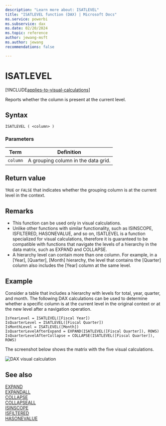 ```yaml
---
description: "Learn more about: ISATLEVEL"
title: "ISATLEVEL function (DAX) | Microsoft Docs"
ms.service: powerbi
ms.subservice: dax
ms.date: 02/20/2024
ms.topic: reference
author: jewang-msft
ms.author: jewang
recommendations: false

---
```


# ISATLEVEL

[!INCLUDE[applies-to-visual-calculations](includes/applies-to-visual-calculations.md)]

Reports whether the column is present at the current level.

## Syntax

```dax
ISATLEVEL ( <column> )
```

### Parameters

|Term|Definition|
|--------|--------------|
|`column`|A grouping column in the data grid.|

## Return value

`TRUE` or `FALSE` that indicates whether the grouping column is at the current level in the context.

## Remarks

* This function can be used only in visual calculations.
* Unlike other functions with similar functionality, such as ISINSCOPE, ISFILTERED, HASONEVALUE, and so on, ISATLEVEL is a function specialized for visual calculations, therefore it is guaranteed to be compatible with functions that navigate the levels of a hierarchy in the data matrix, such as EXPAND and COLLAPSE.
* A hierarchy level can contain more than one column. For example, in a [Year], [Quarter], [Month] hierarchy, the level that contains the [Quarter] column also includes the [Year] column at the same level.

## Example

Consider a table that includes a hierarchy with levels for total, year, quarter, and month. The following DAX calculations can be used to determine whether a specific column is at the current level in the original context or at the new level after a navigation operation.

```dax
IsYearLevel = ISATLEVEL([Fiscal Year])
IsQuarterLevel = ISATLEVEL([Fiscal Quarter])
IsMonthLevel = ISATLEVEL([Month])
IsQuarterLevelAfterExpand = EXPAND(ISATLEVEL([Fiscal Quarter]), ROWS)
IsQuarterLevelAfterCollapse = COLLAPSE(ISATLEVEL([Fiscal Quarter]), ROWS)
```

The screenshot below shows the matrix with the five visual calculations.

![DAX visual calculation](media/dax-queries/dax-visualcalc-isatlevel.png)

## See also

[EXPAND](expand-function-dax.md)  
[EXPANDALL](expandall-function-dax.md)  
[COLLAPSE](collapse-function-dax.md)  
[COLLAPSEALL](collapseall-function-dax.md)  
[ISINSCOPE](isinscope-function-dax.md)  
[ISFILTERED](isfiltered-function-dax.md)  
[HASONEVALUE](hasonevalue-function-dax.md)  


